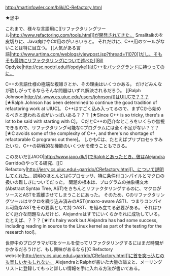 http://martinfowler.com/bliki/C-Refactory.html

★途中

これまで、様々な言語用に[[リファクタリングツール|http://www.refactoring.com/tools.html]]が開発されてきた。
Smalltalkのを皮切りに、Java向けやC#用のがいろいろと。
それだけに、C++用のツールがないことは特に目立つ。
[[人気がある言語|http://www.artima.com/weblogs/viewpost.jsp?thread=11070]]だし、そもそも最初にリファクタリングについて述べた[[Bill Opdyke|http://csc.noctrl.edu/f/opdyke]]はC++をバックグランドに持つってのに。

C++の言語仕様の極端な複雑さとか、その理由はいくつかある。
だけどみんなが欲しがってるならそんな問題はいずれ解決されるだろう。
[[Ralph Johnson|http://st-www.cs.uiuc.edu/users/johnson/]]はUIUCで？？？
[★Ralph Johnson has been determined to continue the good tradition of refactoring work at UIUC]。
C++はすごく込み入ってるので、まずCから始めるべきと思われる点がいっぱいある？？？
[★Since C++ is so tricky, there's a lot to be said with starting with C]。
CだとC++の厄介なところをいくらか無視できるので、リファクタリング可能なCプログラムには全く不足がない？？？
[★C avoids some of the complexity of C++, and there's no shortage of refactorable C programs out there]。
しかもCは、たとえばプリプロセッサみたいな、C++の挑戦的な機能のいくつかを使うこともできる。

このあいだ[[JAOO|http://www.jaoo.dk/]]でRalphとあったとき、彼はAlejandra Garridoのやってる研究、[[C Refactory|http://jerry.cs.uiuc.edu/~garrido/CRefactory.html]]、について説明してくれた。
説明のほとんどはCプロセッサ、特に条件付コンパイルとマクロの扱いの難しさについてだった。
問題の根本は、プログラムの抽象構文木(Abstract Syntax Tree, AST)をきちんとリファクタリングするのに、マクロがソースとASTを乖離させてしまうことにあった。
そのため、Cのリファクタリングツールはマクロを織り込み済みのAST(maxro-aware AST)、つまりコンパイル可能なASTをその要素として持つAST、を組み立てる必要がある。
それはひどく厄介な問題なんだけど、Alejandraはすでにいくらかそれに成功している。
たとえば、？？？
[★It's hairy work but Alejandra has had some success, including reading in source to the Linux kernel as part of the testing for the research tool]。

世界中のプログラマがCをツールを使ってリファクタリングするにはまだ時間がかかるだろうけど、もし興味があるなら[[C Refactory website|http://jerry.cs.uiuc.edu/~garrido/CRefactory.html]]に首を突っ込むのも楽しいかもしれない。
AlejandraとRalphが書いた大量の論文と、メーリングリストに登録してもっと詳しい情報を手に入れる方法が書いてある。
